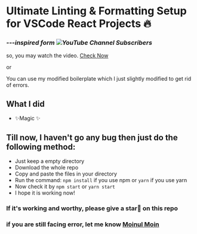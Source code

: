# Ultimate Linting & Formatting Setup for VSCode React Projects 🔥

### **_---inspired form ![YouTube Channel Subscribers](https://img.shields.io/youtube/channel/subscribers/UCFM3gG5IHfogarxlKcIHCAg?label=Learn%20with%20Sumit&style=social)_**

so, you may watch the video. [Check Now](https://youtu.be/ii8GaRjRoNI)

or

You can use my modified boilerplate which I just slightly modified to get rid of errors.

## What I did

-   ✨Magic ✨

## Till now, I haven't go any bug then just do the following method:

- Just keep a empty directory
- Download the whole repo
- Copy and paste the files in your directory
- Run the command:
`npm install` if you use npm or `yarn` if you use yarn
- Now check it by `npm start` or `yarn start`
- I hope it is working now!

### If it's working and worthy, please give a star💫 on this repo

### if you are still facing error, let me know [Moinul Moin](https://moinulmoin.com)
